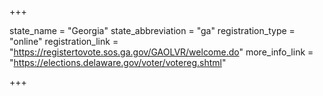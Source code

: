 +++

state_name = "Georgia"
state_abbreviation = "ga"
registration_type = "online"
registration_link = "https://registertovote.sos.ga.gov/GAOLVR/welcome.do"
more_info_link = "https://elections.delaware.gov/voter/votereg.shtml"

+++